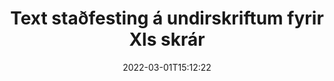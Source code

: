 ---
############################# Static ############################
layout: "auto-gen-signature"
date: 2022-03-01T15:12:22
draft: false
operation: Verify
signaturetype: Text
fileformat: Xls
productName: .NET
lang: is
productCode: net
otherformats: pdf doc docx docm dot dotm dotx odt ott rtf xls xlsx xlsm xlsb csv ods ots xltx xltm ppt pptx pps ppsx odp otp potx potm pptm ppsm
breadcrumb: Put Text signature on Xls for C#

############################# Head ############################
head_title: "Staðfesting á Text undirskriftum fyrir Xls skrár í gegnum C#"
head_description: "Notaðu aðeins nokkrar línur af .NET kóða til að staðfesta Xls skjöl og Text undirskrift þeirra."

############################# Header ############################
title: "Text staðfesting á undirskriftum fyrir Xls skrár"
description: "API fyrir .NET veitir tækifæri til að staðfesta Text undirskriftir á Xls skjölum. Staðfesting á rafrænum undirskriftum inni í Xls skjölunum þínum gæti verið framkvæmd fljótt og auðveldlega."
bg_image: "https://cms.admin.containerize.com/templates/aspose/App_Themes/V3/images/bg/header1.png"
bg_overlay: false
button:
    enable: true

############################# SubMenu ############################
submenu:
    enable: true

    left:
        img_alt: "GroupDocs.Signature for .NET"
        image: "https://cms.admin.containerize.com/templates/groupdocs/images/product-logos/90x90-noborder/groupdocs-signature-net.png"
        product: "GroupDocs.Signature"
        platform: ".NET"



############################# About ############################
about:
    enable: true
    title: "Uppgötvaðu nýja eiginleika GroupDocs.Signature for .NET API"
    content: |
        [GroupDocs.Signature for .NET](https://products.groupdocs.com/signature/net/) API býður upp á fjölbreytt úrval leiða til að vinna úr fjölmörgum skjalasniðum með því að nota rafrænar undirskriftir. Margar tegundir stafrænna undirskrifta eins og texta, myndir, stafræn skilríki, strikamerki, QR-kóða, stimpla eða lýsigögn eru studdar. Viðskiptavinir geta bætt við, fjarlægt, breytt, staðfest eða leitað í stafrænum undirskriftum á PDF skjölum, MS Word skjölum, MS Excel vinnubókum, MS PowerPoint kynningum, Adobe Photoshop skrám og ýmsum myndsniðum. Ótrúlegur fjöldi viðbótareiginleika og stillinga er í boði.
    

############################# Steps ############################
steps:
    enable: true
    title_left: "Hvernig á að staðfesta Text undirskriftir í Xls skjalinu þínu"
    content_left: |
        [GroupDocs.Signature for .NET](https://products.groupdocs.com/signature/net/) inniheldur gagnlega eiginleika eins og staðfestingu á Text undirskriftum sem settar eru á Xls skjöl. Notaðu þetta tækifæri án þess að innleiða aukakóða.
        
        * Í fyrsta lagi, staðfestu undirskriftarflokk sem veitir slóð fyrir breytu byggingaraðila að skjali sem á að vera staðfest.
        * Í öðru lagi, búðu til nýjan VerifyOptions hlut og settu upp alla nauðsynlega eiginleika.
        * Að lokum skaltu kalla á hlut Staðfestingaraðferð Signature sem framhjá VerifyOptions tilviki.
        * Vinndu síðan úr sannprófunarniðurstöðum.

    title_right: "kerfis kröfur"
    content_right: |
        GroupDocs.Signature for .NET eru studd á öllum helstu kerfum og stýrikerfum. Áður en þú keyrir kóðann hér að neðan skaltu ganga úr skugga um að þú hafir eftirfarandi forsendur uppsettar á kerfinu þínu.

        * Stýrikerfi: Microsoft Windows, Linux, MacOS
        * Þróunarumhverfi: Microsoft Visual Studio, Xamarin, MonoDevelop
        * Frameworks: .NET Framework, .NET Standard, .NET Core, Mono
        * Sæktu nýjustu útgáfuna af GroupDocs.Signature for .NET frá [Nuget](https://www.nuget.org/packages/groupdocs.signature)
         
    code: |
        ```csharp    
                
        // Set up input Xls file
        string filePath = "input.xls";

        // Instantiate Signature for input file
        using (GroupDocs.Signature.Signature signature = new GroupDocs.Signature.Signature(filePath))
        {
                //Provide verification options
                TextVerifyOptions options = new TextVerifyOptions()
                {
                    // Process all pages 
                    AllPages = true,
                    // set up text match type
                    MatchType = TextMatchType.Exact,
                    // specify text pattern to search
                    Text = "Very important signature",
                };

                // Verify document signatures
                VerificationResult result = signature.Verify(options);

                //process result
                if (result.IsValid)
                {
                    //..
                }
        }

        ```

############################# Demos ############################
demos:
    enable: true
    title: "Undirskrift með Text undirskriftum Live Demo"
    content: |
       Bættu ýmsum rafrænum undirskriftum við Xls skrá núna með því að fara á [GroupDocs.Signature App](https://products.groupdocs.app/signature/family) vefsíðuna.          

############################# More Formats ############################
more_formats:
    enable: true
    title: "Staðfestu aðrar Text undirskriftir með C#"
    content: |
        "Staðfesting rafrænna undirskrifta sem settar eru í ýmis skjöl. Athugaðu gæði undirskrifta í vinsælu skráarsniðunum eins og sýnt er hér að neðan."
    format: 
       
       
back_to_top:
    enable: true
---